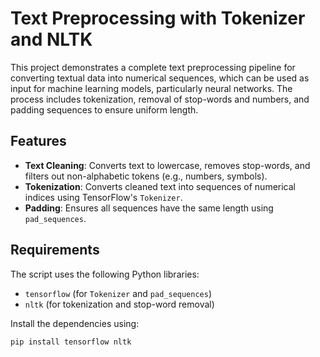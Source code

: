 # Text Preprocessing with Tokenizer and NLTK

This project demonstrates a complete text preprocessing pipeline for converting textual data into numerical sequences, which can be used as input for machine learning models, particularly neural networks. The process includes tokenization, removal of stop-words and numbers, and padding sequences to ensure uniform length.

## Features

- **Text Cleaning**: Converts text to lowercase, removes stop-words, and filters out non-alphabetic tokens (e.g., numbers, symbols).
- **Tokenization**: Converts cleaned text into sequences of numerical indices using TensorFlow's `Tokenizer`.
- **Padding**: Ensures all sequences have the same length using `pad_sequences`.

## Requirements

The script uses the following Python libraries:

- `tensorflow` (for `Tokenizer` and `pad_sequences`)
- `nltk` (for tokenization and stop-word removal)

Install the dependencies using:

```bash
pip install tensorflow nltk


